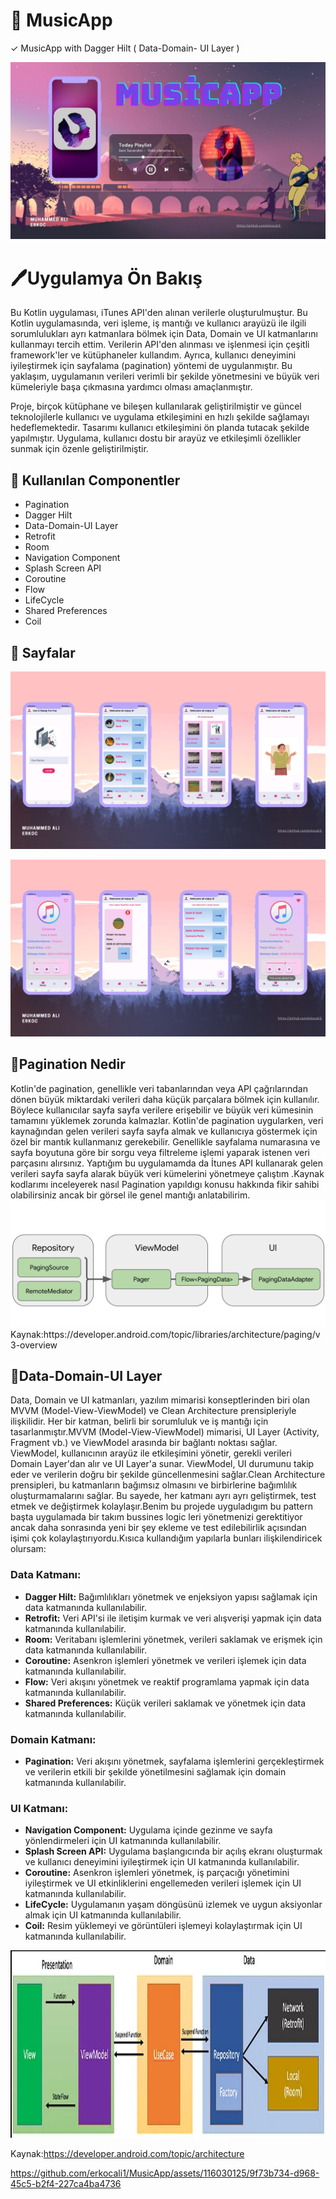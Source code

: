# 🎵 MusicApp

✓ MusicApp with Dagger Hilt ( Data-Domain- UI Layer )

 <img src="https://github.com/erkocali1/MusicApp/blob/master/app/src/main/res/drawable/ft1.jpg" alt="Resim">

 </head>
<body>
  <h1>🖊️Uygulamya Ön Bakış</h1>
  <p>
    Bu Kotlin uygulaması, iTunes API'den alınan verilerle oluşturulmuştur. Bu Kotlin uygulamasında, veri işleme, iş mantığı ve kullanıcı arayüzü ile ilgili sorumlulukları ayrı katmanlara bölmek için Data, Domain ve UI katmanlarını kullanmayı tercih ettim. Verilerin API'den alınması ve işlenmesi için çeşitli framework'ler ve kütüphaneler kullandım. Ayrıca, kullanıcı deneyimini iyileştirmek için sayfalama (pagination) yöntemi de uygulanmıştır. Bu yaklaşım, uygulamanın verileri verimli bir şekilde yönetmesini ve büyük veri kümeleriyle başa çıkmasına yardımcı olması amaçlanmıştır.
  </p>
  <p>
    Proje, birçok kütüphane ve bileşen kullanılarak geliştirilmiştir ve güncel teknolojilerle kullanıcı ve uygulama etkileşimini en hızlı şekilde sağlamayı hedeflemektedir. Tasarımı kullanıcı etkileşimini ön planda tutacak şekilde yapılmıştır. Uygulama, kullanıcı dostu bir arayüz ve etkileşimli özellikler sunmak için özenle geliştirilmiştir.
  </p>
 <h2>📝 Kullanılan Componentler</h2>
<ul>
  <li>Pagination</li>
  <li>Dagger Hilt</li>
  <li>Data-Domain-UI Layer</li>
  <li>Retrofit</li>
  <li>Room</li>
  <li>Navigation Component</li>
  <li>Splash Screen API</li>
  <li>Coroutine</li>
  <li>Flow</li>
  <li>LifeCycle</li>
  <li>Shared Preferences</li>
  <li>Coil</li>
</ul>
</body>
 <h2>📱 Sayfalar</h2>
   </p>
 <img src="https://github.com/erkocali1/MusicApp/blob/master/app/src/main/res/drawable/3.png" alt="Resim">
   </p>
  <img src="https://github.com/erkocali1/MusicApp/blob/master/app/src/main/res/drawable/4.png" alt="Resim">

  <h2>📝Pagination Nedir </h2>
  Kotlin'de pagination, genellikle veri tabanlarından veya API çağrılarından dönen büyük miktardaki verileri daha küçük parçalara bölmek için kullanılır. Böylece kullanıcılar sayfa sayfa verilere erişebilir ve büyük veri kümesinin tamamını yüklemek zorunda kalmazlar.
Kotlin'de pagination uygularken, veri kaynağından gelen verileri sayfa sayfa almak ve kullanıcıya göstermek için özel bir mantık kullanmanız gerekebilir. Genellikle sayfalama numarasına ve sayfa boyutuna göre bir sorgu veya filtreleme işlemi yaparak istenen veri parçasını alırsınız. Yaptığım bu uygulamamda da İtunes API kullanarak gelen verileri sayfa sayfa alarak büyük veri kümelerini yönetmeye çalıştım .Kaynak kodlarımı inceleyerek nasıl Pagination yapıldıgı konusu hakkında fikir sahibi olabilirsiniz ancak bir görsel ile genel mantığı anlatabilirim.
 <img src="https://github.com/erkocali1/MusicApp/blob/master/app/src/main/res/drawable/ss/paginationss.png" alt="Resim">
 Kaynak:https://developer.android.com/topic/libraries/architecture/paging/v3-overview

   <h2>📝Data-Domain-UI Layer</h2>
   
   Data, Domain ve UI katmanları, yazılım mimarisi konseptlerinden biri olan MVVM (Model-View-ViewModel) ve Clean Architecture prensipleriyle ilişkilidir. Her bir katman, belirli bir sorumluluk ve iş mantığı için tasarlanmıştır.MVVM (Model-View-ViewModel) mimarisi, UI Layer (Activity, Fragment vb.) ve ViewModel arasında bir bağlantı noktası sağlar. ViewModel, kullanıcının arayüz ile etkileşimini yönetir, gerekli verileri Domain Layer'dan alır ve UI Layer'a sunar. ViewModel, UI durumunu takip eder ve verilerin doğru bir şekilde güncellenmesini sağlar.Clean Architecture prensipleri, bu katmanların bağımsız olmasını ve birbirlerine bağımlılık oluşturmamalarını sağlar. Bu sayede, her katmanı ayrı ayrı geliştirmek, test etmek ve değiştirmek kolaylaşır.Benim bu projede uyguladıgım bu pattern başta uygulamada bir takım bussines logic leri yönetmenizi gerektitiyor ancak daha sonrasında yeni bir şey ekleme ve test edilebilirlik açısından işimi çok kolaylaştırıyordu.Kısıca kullandığım yapılarla bunları ilişkilendiricek olursam:
   <h3>Data Katmanı:</h3>

<ul>
  <li><strong>Dagger Hilt:</strong> Bağımlılıkları yönetmek ve enjeksiyon yapısı sağlamak için data katmanında kullanılabilir.</li>
  <li><strong>Retrofit:</strong> Veri API'si ile iletişim kurmak ve veri alışverişi yapmak için data katmanında kullanılabilir.</li>
  <li><strong>Room:</strong> Veritabanı işlemlerini yönetmek, verileri saklamak ve erişmek için data katmanında kullanılabilir.</li>
  <li><strong>Coroutine:</strong> Asenkron işlemleri yönetmek ve verileri işlemek için data katmanında kullanılabilir.</li>
  <li><strong>Flow:</strong> Veri akışını yönetmek ve reaktif programlama yapmak için data katmanında kullanılabilir.</li>
  <li><strong>Shared Preferences:</strong> Küçük verileri saklamak ve yönetmek için data katmanında kullanılabilir.</li>
</ul>

<h3>Domain Katmanı:</h3>

<ul>
  <li><strong>Pagination:</strong> Veri akışını yönetmek, sayfalama işlemlerini gerçekleştirmek ve verilerin etkili bir şekilde yönetilmesini sağlamak için domain katmanında kullanılabilir.</li>
</ul>

<h3>UI Katmanı:</h3>

<ul>
  <li><strong>Navigation Component:</strong> Uygulama içinde gezinme ve sayfa yönlendirmeleri için UI katmanında kullanılabilir.</li>
  <li><strong>Splash Screen API:</strong> Uygulama başlangıcında bir açılış ekranı oluşturmak ve kullanıcı deneyimini iyileştirmek için UI katmanında kullanılabilir.</li>
  <li><strong>Coroutine:</strong> Asenkron işlemleri yönetmek, iş parçacığı yönetimini iyileştirmek ve UI etkinliklerini engellemeden verileri işlemek için UI katmanında kullanılabilir.</li>
  <li><strong>LifeCycle:</strong> Uygulamanın yaşam döngüsünü izlemek ve uygun aksiyonlar almak için UI katmanında kullanılabilir.</li>
  <li><strong>Coil:</strong> Resim yüklemeyi ve görüntüleri işlemeyi kolaylaştırmak için UI katmanında kullanılabilir.</li>
</ul>
<img src="https://github.com/erkocali1/MusicApp/blob/master/app/src/main/res/drawable/ss/celartsss.png" alt="Resim" style="width: 800px; height: 300px;">

 
 Kaynak:https://developer.android.com/topic/architecture

 

https://github.com/erkocali1/MusicApp/assets/116030125/9f73b734-d968-45c5-b2f4-227ca4ba4736






   
   


  
